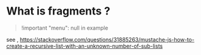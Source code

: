 # What is fragments ?

> !important "menu": null in example

see , https://stackoverflow.com/questions/31885263/mustache-js-how-to-create-a-recursive-list-with-an-unknown-number-of-sub-lists
